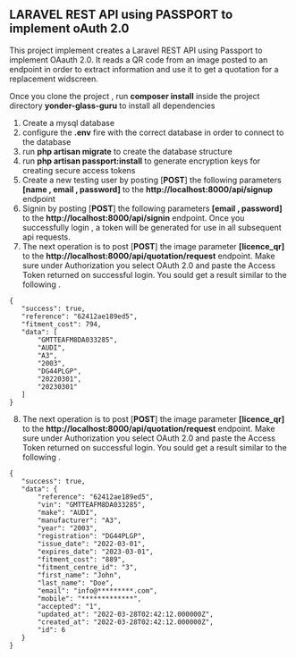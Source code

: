 

## LARAVEL REST API using PASSPORT to implement oAuth 2.0

This project implement creates a Laravel REST API using Passport to implement OAauth 2.0. It reads a QR code from an image posted to an endpoint in order to extract information and use it to get a quotation for a replacement widscreen.

Once you clone the project , run **composer install** inside the project directory **yonder-glass-guru**  to install all dependencies
 1. Create a mysql database
 2. configure the **.env** fire with the correct database in order to connect to the database
 3. run  **php artisan migrate** to create the database structure
 4. run **php artisan passport:install**  to generate encryption keys for creating secure access tokens
 5. Create a new testing user by posting [**POST**] the following parameters  **[name , email , password]** to the **http://localhost:8000/api/signup**  endpoint
 6. Signin by posting [**POST**] the following parameters  **[email , password]** to the **http://localhost:8000/api/signin**  endpoint. Once you successfully login , a token will be generated for use in all subsequent api requests.
 7. The next operation is to post [**POST**] the image parameter   **[licence_qr]** to the **http://localhost:8000/api/quotation/request**  endpoint. Make sure under Authorization you select OAuth 2.0 and paste the Access Token returned on successful login. You sould get a result similar to the following . 
 ```
{
    "success": true,
    "reference": "62412ae189ed5",
    "fitment_cost": 794,
    "data": [
        "GMTTEAFM8DA033285",
        "AUDI",
        "A3",
        "2003",
        "DG44PLGP",
        "20220301",
        "20230301"
    ]
}
```
 8. The next operation is to post [**POST**] the image parameter   **[licence_qr]** to the **http://localhost:8000/api/quotation/request**  endpoint. Make sure under Authorization you select OAuth 2.0 and paste the Access Token returned on successful login. You sould get a result similar to the following . 
 ```
{
    "success": true,
    "data": {
        "reference": "62412ae189ed5",
        "vin": "GMTTEAFM8DA033285",
        "make": "AUDI",
        "manufacturer": "A3",
        "year": "2003",
        "registration": "DG44PLGP",
        "issue_date": "2022-03-01",
        "expires_date": "2023-03-01",
        "fitment_cost": "889",
        "fitment_centre_id": "3",
        "first_name": "John",
        "last_name": "Doe",
        "email": "info@*********.com",
        "mobile": "*************",
        "accepted": "1",
        "updated_at": "2022-03-28T02:42:12.000000Z",
        "created_at": "2022-03-28T02:42:12.000000Z",
        "id": 6
    }
}
```
